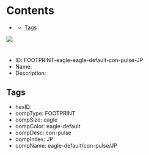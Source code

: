 



Contents
========

* [](#)
	* [Tags](#tags)
  
![][im]
# 

- ID: FOOTPRINT-eagle-eagle-default-con-pulse-JP
- Name: 
- Description: 

## Tags

- hexID: 
- oompType: FOOTPRINT
- oompSize: eagle
- oompColor: eagle-default
- oompDesc: con-pulse
- oompIndex: JP
- oompName: eagle-default/con-pulse/JP



[im]: image.png
